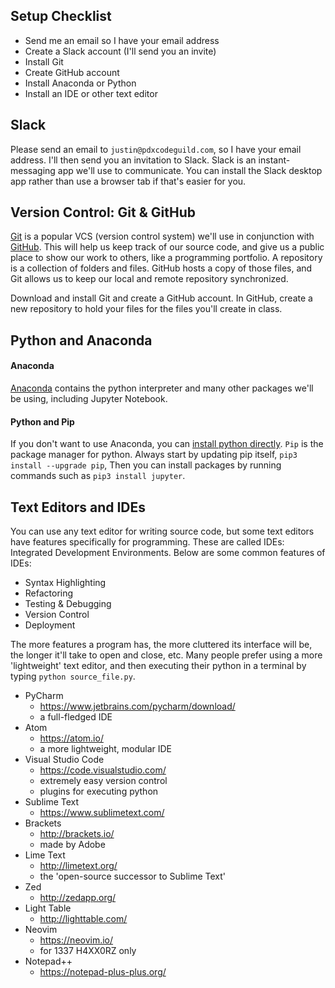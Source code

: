 


## Setup Checklist

- Send me an email so I have your email address
- Create a Slack account (I'll send you an invite)
- Install Git
- Create GitHub account
- Install Anaconda or Python
- Install an IDE or other text editor


## Slack

Please send an email to `justin@pdxcodeguild.com`, so I have your email address. I'll then send you an invitation to Slack. Slack is an instant-messaging app we'll use to communicate. You can install the Slack desktop app rather than use a browser tab if that's easier for you.


## Version Control: Git & GitHub


[Git](https://git-scm.com/downloads) is a popular VCS (version control system) we'll use in conjunction with [GitHub](https://github.com/). This will help us keep track of our source code, and give us a public place to show our work to others, like a programming portfolio. A repository is a collection of folders and files. GitHub hosts a copy of those files, and Git allows us to keep our local and remote repository synchronized.

Download and install Git and create a GitHub account. In GitHub, create a new repository to hold your files for the files you'll create in class.


## Python and Anaconda

#### Anaconda

[Anaconda](https://www.continuum.io/downloads) contains the python interpreter and many other packages we'll be using, including Jupyter Notebook.


#### Python and Pip

If you don't want to use Anaconda, you can [install python directly](https://www.python.org/downloads/). `Pip` is the package manager for python. Always start by updating pip itself, `pip3 install --upgrade pip`, Then you can install packages by running commands such as `pip3 install jupyter`.



## Text Editors and IDEs

You can use any text editor for writing source code, but some text editors have features specifically for programming. These are called IDEs: Integrated Development Environments. Below are some common features of IDEs:

- Syntax Highlighting
- Refactoring
- Testing & Debugging
- Version Control
- Deployment

The more features a program has, the more cluttered its interface will be, the longer it'll take to open and close, etc. Many people prefer using a more 'lightweight' text editor, and then executing their python in a terminal by typing `python source_file.py`.

- PyCharm
  - https://www.jetbrains.com/pycharm/download/
  - a full-fledged IDE
- Atom
  - https://atom.io/
  - a more lightweight, modular IDE
- Visual Studio Code
  - https://code.visualstudio.com/
  - extremely easy version control
  - plugins for executing python
- Sublime Text
  - https://www.sublimetext.com/
- Brackets
  - http://brackets.io/
  - made by Adobe
- Lime Text
  - http://limetext.org/
  - the 'open-source successor to Sublime Text'
- Zed
  - http://zedapp.org/
- Light Table
  - http://lighttable.com/
- Neovim
  - https://neovim.io/
  - for 1337 H4XX0RZ only
- Notepad++
  - https://notepad-plus-plus.org/